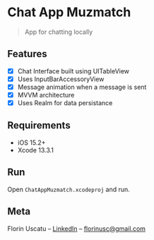
   
# Chat App Muzmatch
> App for chatting locally

## Features

- [x] Chat Interface built using UITableView
- [x] Uses InputBarAccessoryView
- [x] Message animation when a message is sent
- [x] MVVM architecture
- [x] Uses Realm for data persistance

## Requirements

- iOS 15.2+
- Xcode 13.3.1

## Run

Open `ChatAppMuzmatch.xcodeproj` and run.

## Meta

Florin Uscatu – [LinkedIn](https://www.linkedin.com/in/florin-uscatu-24028832/) – florinusc@gmail.com